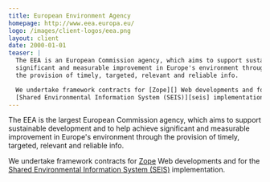```yaml
---
title: European Environment Agency
homepage: http://www.eea.europa.eu/
logo: /images/client-logos/eea.png
layout: client
date: 2000-01-01
teaser: |
  The EEA is an European Commission agency, which aims to support sustainable development and to help achieve
  significant and measurable improvement in Europe's environment through
  the provision of timely, targeted, relevant and reliable info. 

  We undertake framework contracts for [Zope][] Web developments and for the
  [Shared Environmental Information System (SEIS)][seis] implementation.
---
```


The EEA is the largest European Commission agency, which aims to support sustainable development and to help achieve
significant and measurable improvement in Europe's environment through
the provision of timely, targeted, relevant and reliable info.

We undertake framework contracts for [Zope][] Web developments and for the
[Shared Environmental Information System (SEIS)][seis] implementation.

[zope]: http://www.zope.org
[seis]: http://www.eionet.europa.eu/seis/

